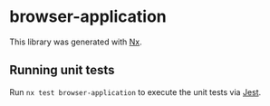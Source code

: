 # browser-application

This library was generated with [Nx](https://nx.dev).


## Running unit tests

Run `nx test browser-application` to execute the unit tests via [Jest](https://jestjs.io).


